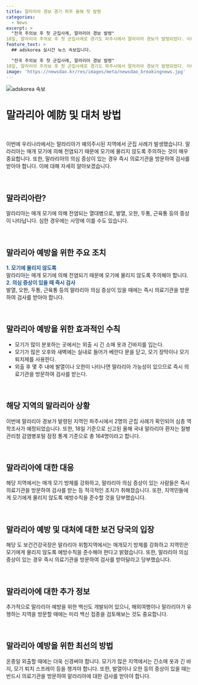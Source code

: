 ```yaml
---
title: 말라리아 경보 경기 파주 올해 첫 발령
categories:
  - News
excerpt: >
  "전국 주의보 후 첫 군집사례, 말라리아 경보 발령"
18일, 말라리아 주의보 후 첫 군집사례로 경기도 파주시에서 말라리아 경보가 발령되었다. 이에 따라 말라리아 위험지역 주민은 모기에 물리지 않도록 주의해야 하며, 지역사회는 예방수칙 준수와 신속 진단검사, 방제 등을 적극 수행해야 한다. 전국에서는 올해 말라리아 환자가 164명으로 확인되었으며, 경기도에서는 91명으로 전체의 55.5%를 차지하고 있다. 사람들은 말라리아 의심 증상이 발생할 경우 즉시 의료기관을 방문할 것을 당부했다.
feature_text: >
  ## adskorea 실시간 뉴스 속보입니다.

  "전국 주의보 후 첫 군집사례, 말라리아 경보 발령"
18일, 말라리아 주의보 후 첫 군집사례로 경기도 파주시에서 말라리아 경보가 발령되었다. 이에 따라 말라리아 위험지역 주민은 모기에 물리지 않도록 주의해야 하며, 지역사회는 예방수칙 준수와 신속 진단검사, 방제 등을 적극 수행해야 한다. 전국에서는 올해 말라리아 환자가 164명으로 확인되었으며, 경기도에서는 91명으로 전체의 55.5%를 차지하고 있다. 사람들은 말라리아 의심 증상이 발생할 경우 즉시 의료기관을 방문할 것을 당부했다.
image: 'https://newsdao.kr/res/images/meta/newsdao_breakingnews.jpg'
---
```


<p><img src="https://newsdao.kr/res/images/meta/newsdao_breakingnews.jpg" alt="adskorea 속보" /></p>

<h1>말라리아 예防 및 대처 방법</h1>

<p data-ke-size="size16">&nbsp;</p>

<p>이번에 우리나라에서는 말라리아가 예의주시된 지역에서 군집 사례가 발생했습니다. 말라리아는 매개 모기에 의해 전염되기 때문에 모기에 물리지 않도록 주의하는 것이 매우 중요합니다. 또한, 말라리아의 의심 증상이 있는 경우 즉시 의료기관을 방문하여 검사를 받아야 합니다. 이에 대해 자세히 알아보겠습니다.</p>

<p data-ke-size="size16">&nbsp;</p>

<h2 data-ke-size="size26">말라리아란?</h2>

<p>말라리아는 매개 모기에 의해 전염되는 열대병으로, 발열, 오한, 두통, 근육통 등의 증상이 나타납니다. 심한 경우에는 사망에 이를 수도 있습니다.</p>

<p data-ke-size="size16">&nbsp;</p>

<h2 data-ke-size="size26">말라리아 예방을 위한 주요 조치</h2>

<p><b><span style="color: #1a5490;">1. 모기에 물리지 않도록</span></b><br>
말라리아는 매개 모기에 의해 전염되기 때문에 모기에 물리지 않도록 주의해아 합니다.
<br>
<b><span style="color: #1a5490;">2. 의심 증상이 있을 때 즉시 검사</span></b><br>
발열, 오한, 두통, 근육통 등의 말라리아 의심 증상이 있을 때에는 즉시 의료기관을 방문하여 검사를 받아야 합니다. </p>

<p data-ke-size="size16">&nbsp;</p>

<h2 data-ke-size="size26">말라리아 예방을 위한 효과적인 수칙</h2>

<ul>
  <li>모기가 많이 분포하는 곳에서는 외출 시 긴 소매 옷과 긴바지를 입는다.</li>
  <li>모기가 많은 오후와 새벽에는 실내로 들어가 베란다 문을 닫고, 모기 장막이나 모기 퇴치제를 사용한다.</li>
  <li>외출 후 몇 주 내에 발열이나 오한이 나타나면 말라리아 가능성이 있으므로 즉시 의료기관을 방문하여 검사를 받는다.</li>
</ul>

<p data-ke-size="size16">&nbsp;</p>

<h2 data-ke-size="size26">해당 지역의 말라리아 상황</h2>

<p>이번에 말라리아 경보가 발령된 지역인 파주시에서 2명의 군집 사례가 확인되어 심층 역학조사가 예정되었습니다. 또한, 18일 기준으로 신고된 올해 국내 말라리아 환자는 질병관리청 감염병포털 잠정 통계 기준으로 총 164명이라고 합니다.</p>

<p data-ke-size="size16">&nbsp;</p>

<h2 data-ke-size="size26">말라리아에 대한 대응</h2>

<p>해당 지역에서는 매개 모기 방제를 강화하고, 말라리아 의심 증상이 있는 사람들은 즉시 의료기관을 방문하여 검사를 받는 등 적극적인 조치가 취해졌습니다. 또한, 지역민들에게 모기에게 물리지 않도록 예방수칙을 준수할 것을 당부했습니다.</p>

<p data-ke-size="size16">&nbsp;</p>

<h2 data-ke-size="size26">말라리아 예방 및 대처에 대한 보건 당국의 입장</h2>

<p>해당 도 보건건강국장은 말라리아 위험지역에서는 매개모기 방제를 강화하고 지역민은 모기에게 물리지 않도록 예방수칙을 준수해야 한다고 밝혔습니다. 또한, 말라리아 의심 증상이 있는 경우 즉시 의료기관을 방문하여 검사를 받아달라고 당부했습니다.</p>

<p data-ke-size="size16">&nbsp;</p>

<h2 data-ke-size="size26">말라리아에 대한 추가 정보</h2>

<p>추가적으로 말라리아 예방을 위한 백신도 개발되어 있으니, 해외여행이나 말라리아가 유행하는 지역을 방문할 때에는 미리 백신 접종을 검토해보는 것도 중요합니다.</p>

<p data-ke-size="size16">&nbsp;</p>

<h2 data-ke-size="size26">말라리아 예방을 위한 최선의 방법</h2>

<p>온종일 외출할 때에는 더욱 신경써야 합니다. 모기가 많은 지역에서는 긴소매 옷과 긴 바지, 모기 퇴치 스프레이 등을 챙겨야 합니다. 또한, 발열이나 오한 등의 증상이 있을 때는 반드시 의료기관을 방문하여 말라리아에 대한 검사를 받아야 합니다.</p>

<p data-ke-size="size16">&nbsp;</p>

<p data-ke-size="size16">&nbsp;</p>

